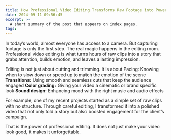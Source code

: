 ```yaml
---
title: How Professional Video Editing Transforms Raw Footage into Powerful Stories
date: 2024-09-11 09:56:45
excerpt: >-
  A short summary of the post that appears on index pages.
tags:
---
```


In today’s world, almost everyone has access to a camera. But capturing footage is only the first step. The real magic happens in the editing room. Professional video editing is what turns hours of raw clips into a story that grabs attention, builds emotion, and leaves a lasting impression.

Editing is not just about cutting and trimming. It is about
Pacing: Knowing when to slow down or speed up to match the emotion of the scene
**Transitions:** Using smooth and seamless cuts that keep the audience engaged
**Color grading:** Giving your video a cinematic or brand specific look
**Sound design:** Enhancing mood with the right music and audio effects

For example, one of my recent projects started as a simple set of raw clips with no structure. Through careful editing, I transformed it into a polished video that not only told a story but also boosted engagement for the client’s campaign.

That is the power of professional editing. It does not just make your video look good, it makes it unforgettable.
